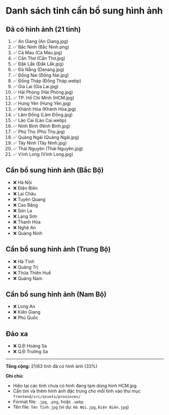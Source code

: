 # Danh sách tỉnh cần bổ sung hình ảnh

## Đã có hình ảnh (21 tỉnh)
1. ✅ An Giang (An Giang.jpg)
2. ✅ Bắc Ninh (Bắc Ninh.png)
3. ✅ Cà Mau (Cà Mau.jpg)
4. ✅ Cần Thơ (Cần Thơ.jpg)
5. ✅ Đắk Lắk (Đắk Lắk.jpg)
6. ✅ Đà Nẵng (Danang.jpg)
7. ✅ Đồng Nai (Đồng Nai.jpg)
8. ✅ Đồng Tháp (Đồng Tháp.webp)
9. ✅ Gia Lai (Gia Lai.jpg)
10. ✅ Hải Phòng (Hải Phòng.jpg)
11. ✅ TP. Hồ Chí Minh (HCM.jpg)
12. ✅ Hưng Yên (Hưng Yên.jpg)
13. ✅ Khánh Hòa (Khánh Hòa.jpg)
14. ✅ Lâm Đồng (Lâm Đồng.jpg)
15. ✅ Lào Cai (Lào Cai.webp)
16. ✅ Ninh Bình (Ninh Bình.jpg)
17. ✅ Phú Thọ (Phú Thọ.jpg)
18. ✅ Quảng Ngãi (Quảng Ngãi.jpg)
19. ✅ Tây Ninh (Tây Ninh.jpg)
20. ✅ Thái Nguyên (Thái Nguyên.jpg)
21. ✅ Vĩnh Long (Vĩnh Long.jpg)

## Cần bổ sung hình ảnh (Bắc Bộ)
- ❌ Hà Nội
- ❌ Điện Biên
- ❌ Lai Châu
- ❌ Tuyên Quang
- ❌ Cao Bằng
- ❌ Sơn La
- ❌ Lạng Sơn
- ❌ Thanh Hóa
- ❌ Nghệ An
- ❌ Quảng Ninh

## Cần bổ sung hình ảnh (Trung Bộ)
- ❌ Hà Tĩnh
- ❌ Quảng Trị
- ❌ Thừa Thiên Huế
- ❌ Quảng Nam

## Cần bổ sung hình ảnh (Nam Bộ)
- ❌ Long An
- ❌ Kiên Giang
- ❌ Phú Quốc

## Đảo xa
- ❌ Q.Đ Hoàng Sa
- ❌ Q.Đ Trường Sa

---

**Tổng cộng:** 21/63 tỉnh đã có hình ảnh (33%)

**Ghi chú:** 
- Hiện tại các tỉnh chưa có hình đang tạm dùng hình HCM.jpg
- Cần tìm và thêm hình ảnh đặc trưng cho mỗi tỉnh vào thư mục `frontend/src/assets/provinces/`
- Format file: `.jpg`, `.png`, hoặc `.webp`
- Tên file: `Tên Tỉnh.jpg` (ví dụ: `Hà Nội.jpg`, `Điện Biên.jpg`)




















